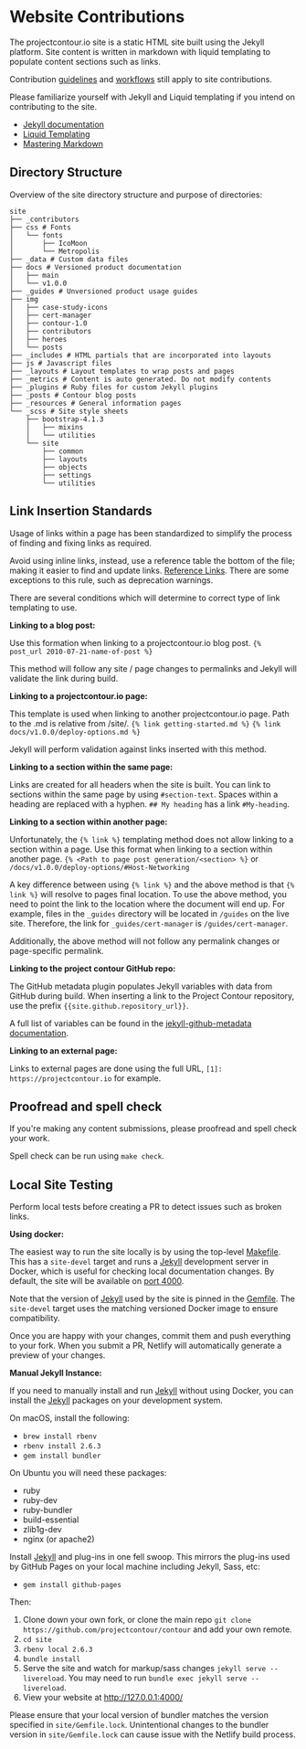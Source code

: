 # Website Contributions

The projectcontour.io site is a static HTML site built using the Jekyll platform. Site content is written in markdown with liquid templating to populate content sections such as links.

Contribution [guidelines][8] and [workflows][7] still apply to site contributions.

Please familiarize yourself with Jekyll and Liquid templating if you intend on contributing to the site.

- [Jekyll documentation][1]
- [Liquid Templating][2]
- [Mastering Markdown][5]

## Directory Structure

Overview of the site directory structure and purpose of directories:

```
site
├── _contributors
├── css # Fonts
│   └── fonts
│       ├── IcoMoon
│       └── Metropolis
├── _data # Custom data files
├── docs # Versioned product documentation
│   ├── main
│   └── v1.0.0
├── _guides # Unversioned product usage guides
├── img
│   ├── case-study-icons
│   ├── cert-manager
│   ├── contour-1.0
│   ├── contributors
│   ├── heroes
│   └── posts
├── _includes # HTML partials that are incorporated into layouts
├── js # Javascript files
├── _layouts # Layout templates to wrap posts and pages
├── _metrics # Content is auto generated. Do not modify contents
├── _plugins # Ruby files for custom Jekyll plugins
├── _posts # Contour blog posts
├── _resources # General information pages
└── _scss # Site style sheets
    ├── bootstrap-4.1.3
    │   ├── mixins
    │   └── utilities
    └── site
        ├── common
        ├── layouts
        ├── objects
        ├── settings
        └── utilities
```

## Link Insertion Standards

Usage of links within a page has been standardized to simplify the process of finding and fixing links as required.

Avoid using inline links, instead, use a reference table the bottom of the file; making it easier to find and update links. [Reference Links][3]. There are some exceptions to this rule, such as deprecation warnings.

There are several conditions which will determine to correct type of link templating to use.

**Linking to a blog post:**

Use this formation when linking to a projectcontour.io blog post. `{% post_url 2010-07-21-name-of-post %}`

This method will follow any site / page changes to permalinks and Jekyll will validate the link during build.

**Linking to a projectcontour.io page:**

This template is used when linking to another projectcontour.io page. Path to the .md is relative from /site/.
`{% link getting-started.md %}` `{% link docs/v1.0.0/deploy-options.md %}`

Jekyll will perform validation against links inserted with this method.

**Linking to a section within the same page:**

Links are created for all headers when the site is built. You can link to sections within the same page by using `#section-text`.
Spaces within a heading are replaced with a hyphen. `## My heading` has a link `#My-heading`.

**Linking to a section within another page:**

Unfortunately, the `{% link %}` templating method does not allow linking to a section within a page. Use this format when linking to a section within another page.
`{% <Path to page post generation/<section> %}` or `/docs/v1.0.0/deploy-options/#Host-Networking`

A key difference between using `{% link %}` and the above method is that `{% link %}` will resolve to pages final location. To use the above method, you need to point the link to the location where the document will end up. For example, files in the `_guides` directory will be located in `/guides` on the live site. Therefore, the link for `_guides/cert-manager` is `/guides/cert-manager`.

Additionally, the above method will not follow any permalink changes or page-specific permalink.

**Linking to the project contour GitHub repo:**

The GitHub metadata plugin populates Jekyll variables with data from GitHub during build. When inserting a link to the Project Contour repository, use the prefix `{{site.github.repository_url}}`.

A full list of variables can be found in the [jekyll-github-metadata documentation][4].

**Linking to an external page:**

Links to external pages are done using the full URL, `[1]: https://projectcontour.io` for example.

## Proofread and spell check

If you're making any content submissions, please proofread and spell check your work.

Spell check can be run using `make check`.

## Local Site Testing

Perform local tests before creating a PR to detect issues such as broken links.

**Using docker:**

The easiest way to run the site locally is by using the top-level [Makefile](./Makefile). This has a `site-devel` target and runs a [Jekyll][6] development server in Docker, which is useful for checking local documentation changes.
By default, the site will be available on [port 4000](http://127.0.0.1:4000/).

Note that the version of [Jekyll][6] used by the site is pinned in the [Gemfile](./site/Gemfile.lock). The `site-devel` target uses the matching versioned Docker image to ensure compatibility.

Once you are happy with your changes, commit them and push everything
to your fork.  When you submit a PR, Netlify will automatically
generate a preview of your changes.

**Manual Jekyll Instance:**

If you need to manually install and run [Jekyll][6]
without using Docker, you can install the [Jekyll][6]
packages on your development system.

On macOS, install the following:

- `brew install rbenv`
- `rbenv install 2.6.3`
- `gem install bundler`

On Ubuntu you will need these packages:

- ruby
- ruby-dev
- ruby-bundler
- build-essential
- zlib1g-dev
- nginx (or apache2)

Install [Jekyll][6] and plug-ins in one fell
swoop. This mirrors the plug-ins used by GitHub Pages on your local
machine including Jekyll, Sass, etc:

- `gem install github-pages`

Then:

1. Clone down your own fork, or clone the main repo `git clone https://github.com/projectcontour/contour` and add your own remote.
2. `cd site`
3. `rbenv local 2.6.3`
4. `bundle install`
5. Serve the site and watch for markup/sass changes `jekyll serve --livereload`. You may need to run `bundle exec jekyll serve --livereload`.
6. View your website at http://127.0.0.1:4000/

Please ensure that your local version of bundler matches the version specified in `site/Gemfile.lock`. Unintentional changes to the bundler version in `site/Gemfile.lock` can cause issue with the Netlify build process.

[1]: https://jekyllrb.com/docs/
[2]: https://help.shopify.com/en/themes/liquid/basics
[3]: https://sourceforge.net/p/lookup/wiki/markdown_syntax/#md_ex_reflinks
[4]: https://github.com/jekyll/github-metadata/blob/master/docs/site.github.md
[5]: https://guides.github.com/features/mastering-markdown/
[6]: https://jekyllrb.com
[7]: /CONTRIBUTING.md#contribution-workflow
[8]: /CONTRIBUTING.md
